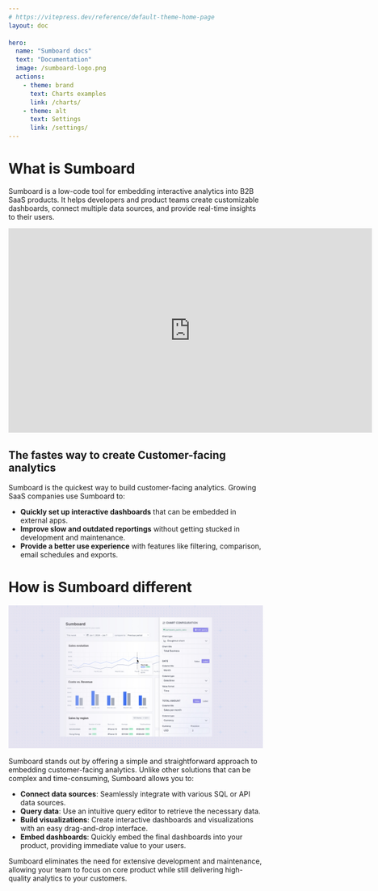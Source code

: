 ```yaml
---
# https://vitepress.dev/reference/default-theme-home-page
layout: doc

hero:
  name: "Sumboard docs"
  text: "Documentation"
  image: /sumboard-logo.png
  actions:
    - theme: brand
      text: Charts examples
      link: /charts/
    - theme: alt
      text: Settings
      link: /settings/
---
```


# What is Sumboard

Sumboard is a low-code tool for embedding interactive analytics into B2B SaaS products. It helps developers and product teams create customizable dashboards, connect multiple data sources, and provide real-time insights to their users.

<iframe width="720" height="405" src="https://www.youtube.com/embed/oskYr81EHwA?si=qdhAj2mC8I3HcXt5" title="Sumboard - embedded analytics" frameborder="0" allow="accelerometer; autoplay; clipboard-write; encrypted-media; gyroscope; picture-in-picture; web-share" referrerpolicy="strict-origin-when-cross-origin" allowfullscreen controls=0 modestbranding=1></iframe>

## The fastes way to create Customer-facing analytics

Sumboard is the quickest way to build customer-facing analytics. Growing SaaS companies use Sumboard to:
* **Quickly set up interactive dashboards** that can be embedded in external apps. 
* **Improve slow and outdated reportings** without getting stucked in development and maintenance. 
* **Provide a better use experience** with features like filtering, comparison, email schedules and exports.

# How is Sumboard different

![Sumboard dashboard editor](sumboard-dashboard-intro.jpg)

Sumboard stands out by offering a simple and straightforward approach to embedding customer-facing analytics. Unlike other solutions that can be complex and time-consuming, Sumboard allows you to:
* **Connect data sources**: Seamlessly integrate with various SQL or API data sources.
* **Query data**: Use an intuitive query editor to retrieve the necessary data.
* **Build visualizations**: Create interactive dashboards and visualizations with an easy drag-and-drop interface.
* **Embed dashboards**: Quickly embed the final dashboards into your product, providing immediate value to your users.

Sumboard eliminates the need for extensive development and maintenance, allowing your team to focus on core product while still delivering high-quality analytics to your customers.
